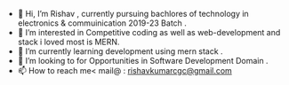 - 👋 Hi, I’m Rishav , currently pursuing bachlores of technology in electronics & commuinication 2019-23 Batch .
- 👀 I’m interested in Competitive coding as well as web-development and stack i loved most is MERN.
- 🌱 I’m currently learning development using mern stack .
- 💞️ I’m looking to for Opportunities in Software Development Domain .
- 📫 How to reach me<  mail@ : rishavkumarcgc@gmail.com

<!---
HappY-FaceS/HappY-FaceS is a ✨ special ✨ repository because its `README.md` (this file) appears on your GitHub profile.
You can click the Preview link to take a look at your changes.
--->
